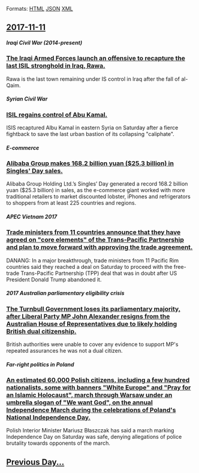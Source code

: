 
Formats: [HTML](2017/11/11/index.html)  [JSON](2017/11/11/index.json)  [XML](2017/11/11/index.xml)  

## [2017-11-11](/news/2017/11/11/index.md)

##### Iraqi Civil War (2014-present)
### [The Iraqi Armed Forces launch an offensive to recapture the last ISIL stronghold in Iraq, Rawa. ](/news/2017/11/11/the-iraqi-armed-forces-launch-an-offensive-to-recapture-the-last-isil-stronghold-in-iraq-rawa.md)
Rawa is the last town remaining under IS control in Iraq after the fall of al-Qaim.

##### Syrian Civil War
### [ISIL regains control of Abu Kamal. ](/news/2017/11/11/isil-regains-control-of-abu-kamal.md)
ISIS recaptured Albu Kamal in eastern Syria on Saturday after a fierce fightback to save the last urban bastion of its collapsing &quot;caliphate&quot;.

##### E-commerce
### [Alibaba Group makes 168.2 billion yuan ($25.3 billion) in Singles' Day sales. ](/news/2017/11/11/alibaba-group-makes-168-2-billion-yuan-25-3-billion-in-singles-day-sales.md)
Alibaba Group Holding Ltd.’s Singles’ Day generated a record 168.2 billion yuan ($25.3 billion) in sales, as the e-commerce giant worked with more traditional retailers to market discounted lobster, iPhones and refrigerators to shoppers from at least 225 countries and regions.

##### APEC Vietnam 2017
### [Trade ministers from 11 countries announce that they have agreed on "core elements" of the Trans-Pacific Partnership and plan to move forward with approving the trade agreement. ](/news/2017/11/11/trade-ministers-from-11-countries-announce-that-they-have-agreed-on-core-elements-of-the-trans-pacific-partnership-and-plan-to-move-forwar.md)
DANANG: In a major breakthrough, trade ministers from 11 Pacific Rim countries said they reached a deal on Saturday to proceed with the free-trade Trans-Pacific Partnership (TPP) deal that was in doubt after US President Donald Trump abandoned it.

##### 2017 Australian parliamentary eligibility crisis
### [The Turnbull Government loses its parliamentary majority, after Liberal Party MP John Alexander resigns from the Australian House of Representatives due to likely holding British dual citizenship. ](/news/2017/11/11/the-turnbull-government-loses-its-parliamentary-majority-after-liberal-party-mp-john-alexander-resigns-from-the-australian-house-of-represe.md)
British authorities were unable to cover any evidence to support MP&#039;s repeated assurances he was not a dual citizen.

##### Far-right politics in Poland
### [An estimated 60,000 Polish citizens, including a few hundred nationalists, some with banners "White Europe" and "Pray for an Islamic Holocaust", march through Warsaw under an umbrella slogan of "We want God", on the annual Independence March during the celebrations of Poland's National Independence Day. ](/news/2017/11/11/an-estimated-60-000-polish-citizens-including-a-few-hundred-nationalists-some-with-banners-white-europe-and-pray-for-an-islamic-holocau.md)
Polish Interior Minister Mariusz Błaszczak has said a march marking Independence Day on Saturday was safe, denying allegations of police brutality towards opponents of the march.

## [Previous Day...](/news/2017/11/10/index.md)

